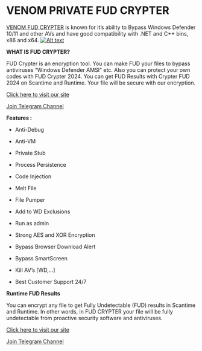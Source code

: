 # VENOM PRIVATE FUD CRYPTER

[VENOM FUD CRYPTER](https://venom.software/product/private-fud-crypter/) is known for it’s ability to Bypass Windows Defender 10/11 and other AVs and have good compatibility with .NET and C++ bins, x86 and x64.
[![Alt text](https://venom.software/wp-content/uploads/2023/09/bypass.png)](https://venom.software/product/private-fud-crypter/)

**WHAT IS FUD CRYPTER?**

FUD Crypter is an encryption tool. You can make FUD your files to bypass antiviruses “Windows Defender AMSI” etc.
Also you can protect your own codes with FUD Crypter 2024. You can get FUD Results with Crypter FUD 2024 on Scantime and Runtime. Your file will be secure with our encryption.

[Click here to visit our site](https://venom.software/product/private-fud-crypter/)

[Join Telegram Channel](https://t.me/VenomToolz)

**Features :**

- Anti-Debug

- Anti-VM

- Private Stub

- Process Persistence

- Code Injection

- Melt File

- File Pumper

- Add to WD Exclusions

- Run as admin

- Strong AES and XOR Encryption

- Bypass Browser Download Alert

- Bypass SmartScreen

- Kill AV’s [WD,…]

- Best Customer Support 24/7

**Runtime FUD Results**

You can encrypt any file to get Fully Undetectable (FUD) results in Scantime and Runtime. In other words, in FUD CRYPTER your file will be fully undetectable from proactive security software and antiviruses.

[Click here to visit our site](https://venom.software/product/private-fud-crypter/)

[Join Telegram Channel](https://t.me/VenomToolz)
